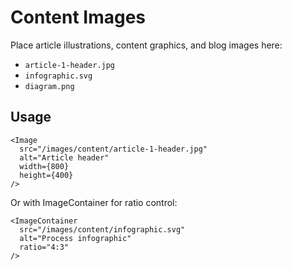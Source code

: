 # Content Images

Place article illustrations, content graphics, and blog images here:

- `article-1-header.jpg`
- `infographic.svg`
- `diagram.png`

## Usage

```tsx
<Image 
  src="/images/content/article-1-header.jpg" 
  alt="Article header" 
  width={800} 
  height={400}
/>
```

Or with ImageContainer for ratio control:

```tsx
<ImageContainer
  src="/images/content/infographic.svg"
  alt="Process infographic"
  ratio="4:3"
/>
```